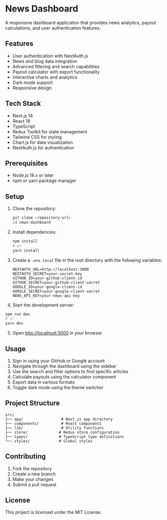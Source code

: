 # News Dashboard

A responsive dashboard application that provides news analytics, payout calculations, and user authentication features.

## Features

- User authentication with NextAuth.js
- News and blog data integration
- Advanced filtering and search capabilities
- Payout calculator with export functionality
- Interactive charts and analytics
- Dark mode support
- Responsive design

## Tech Stack

- Next.js 14
- React 18
- TypeScript
- Redux Toolkit for state management
- Tailwind CSS for styling
- Chart.js for data visualization
- NextAuth.js for authentication

## Prerequisites

- Node.js 18.x or later
- npm or yarn package manager

## Setup

1. Clone the repository:
   ```bash
   git clone <repository-url>
   cd news-dashboard
   ```

2. Install dependencies:
   ```bash
   npm install
   # or
   yarn install
   ```

3. Create a `.env.local` file in the root directory with the following variables:
   ```env
   NEXTAUTH_URL=http://localhost:3000
   NEXTAUTH_SECRET=your-secret-key
   GITHUB_ID=your-github-client-id
   GITHUB_SECRET=your-github-client-secret
   GOOGLE_ID=your-google-client-id
   GOOGLE_SECRET=your-google-client-secret
   NEWS_API_KEY=your-news-api-key
   ```

4. Start the development server:
```bash
npm run dev
# or
yarn dev
```

5. Open [http://localhost:3000](http://localhost:3000) in your browser.

## Usage

1. Sign in using your GitHub or Google account
2. Navigate through the dashboard using the sidebar
3. Use the search and filter options to find specific articles
4. Calculate payouts using the calculator component
5. Export data in various formats
6. Toggle dark mode using the theme switcher

## Project Structure

```
src/
├── app/                 # Next.js app directory
├── components/          # React components
├── lib/                 # Utility functions
├── store/              # Redux store configuration
├── types/              # TypeScript type definitions
└── styles/             # Global styles
```

## Contributing

1. Fork the repository
2. Create a new branch
3. Make your changes
4. Submit a pull request

## License

This project is licensed under the MIT License.
